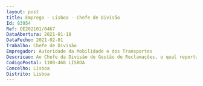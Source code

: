 ```yaml
--- 
layout: post
title: Emprego - Lisboa - Chefe de Divisão
Id: 83954
Ref: OE202101/0467
DataAbertura: 2021-01-18
DataFecho: 2021-02-01
Trabalho: Chefe de Divisão
Empregador: Autoridade da Mobilidade e dos Transportes
Descricao: Ao Chefe da Divisão de Gestão de Reclamações, o qual reporta ao Diretor da Administração de Recursos e do Controlo de Gestão, compete a organização e gestão da divisão, assegurando no desempenho das suas funções, designadamente o tratamento das reclamações realizadas no âmbito do Ecossistema da Mobilidade e dos Transportes e a preparação dos relatos legalmente previstos.
CodigoPostal: 1100-468 LISBOA
Concelho: Lisboa
Distrito: Lisboa
--- 
```

